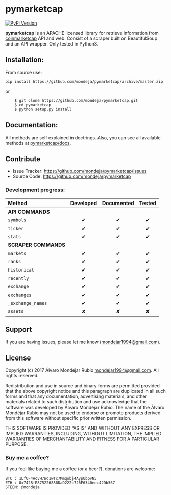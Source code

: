 <h1>pymarketcap</h1>

[![PyPi Version](http://img.shields.io/pypi/v/pymarketcap.svg)](https://pypi.python.org/pypi/pymarketcap/)

**pymarketcap** is an APACHE licensed library for retrieve information from [coinmarketcap](http://coinmarketcap.com/) API and web. Consist of a scraper built on BeautifulSoup and an API wrapper. Only tested in Python3.

## Installation:

From source use:
```
pip install https://github.com/mondeja/pymarketcap/archive/master.zip
```

or

```
    $ git clone https://github.com/mondeja/pymarketcap.git
    $ cd pymarketcap
    $ python setup.py install
``` 

## Documentation:
All methods are self explained in doctrings. Also, you can see all available methods at [pymarketcap/docs](https://github.com/mondeja/pymarketcap/blob/master/pymarketcap/docs/README.md).

## Contribute

- Issue Tracker: https://github.com/mondeja/pymarketcap/issues
- Source Code: https://github.com/mondeja/pymarketcap

### Development progress:

|**Method**|**Developed**|**Documented**|**Tested**|
|:-------------------------|:-:|:-:|:-:|
|**API COMMANDS**                      |
|`symbols`                 | ✔ | ✔ | ✔ |
|`ticker`                  | ✔ | ✔ | ✔ |
|`stats`                   | ✔ | ✔ | ✔ |
|**SCRAPER COMMANDS**                  |
|`markets`                 | ✔ | ✔ | ✔ |
|`ranks`                   | ✔ | ✔ | ✔ |
|`historical`              | ✔ | ✔ | ✔ |
|`recently`                | ✔ | ✔ | ✔ |
|`exchange`                | ✔ | ✔ | ✔ |
|`exchanges`               | ✔ | ✔ | ✔ |
|`_exchange_names`         | ✔ | ✔ | ✔ |
|`assets`                  | ✘ | ✘ | ✘ |

## Support

If you are having issues, please let me know (mondejar1994@gmail.com).


## License

Copyright (c) 2017 Álvaro Mondéjar Rubio <mondejar1994@gmail.com>.
All rights reserved.

Redistribution and use in source and binary forms are permitted
provided that the above copyright notice and this paragraph are
duplicated in all such forms and that any documentation, advertising
materials, and other materials related to such distribution and use
acknowledge that the software was developed by Álvaro Mondéjar Rubio. The
name of the Álvaro Mondéjar Rubio may not be used to endorse or promote
products derived from this software without specific prior written
permission.

THIS SOFTWARE IS PROVIDED “AS IS” AND WITHOUT ANY EXPRESS OR IMPLIED
WARRANTIES, INCLUDING, WITHOUT LIMITATION, THE IMPLIED WARRANTIES OF
MERCHANTABILITY AND FITNESS FOR A PARTICULAR PURPOSE.

### Buy me a coffee?

If you feel like buying me a coffee (or a beer?), donations are welcome:

```
BTC : 1LfUF4AcvH7Wd1wTc7Mmqobj4AypUbpvN5
ETH : 0x7428fE875226880DaD222c726F6340eec42Db567
STEEM: @mondeja
```
